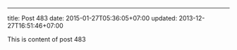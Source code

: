 ---
title: Post 483
date: 2015-01-27T05:36:05+07:00
updated: 2013-12-27T16:51:46+07:00

This is content of post 483